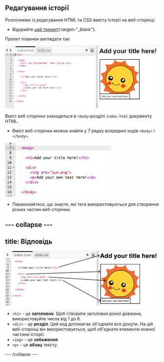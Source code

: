 ## Редагування історії

Розпочнемо із редагування HTML та CSS вмісту історії на веб-сторінці.

+ Відкрийте [цей трінкет](http://jumpto.cc/web-story){:target="_blank"}.

Проект повинен виглядати так:

![знімок екрану](images/story-starter.png)

Вміст веб-сторінки знаходиться в `<body>`розділі `index.html` документу HTML.

+ Вміст веб-сторінки можна знайти у 7 рядку всередині кодів `<body>` і `</body>`.

![знімок екрану](images/story-html.png)

+ Переконайтеся, що знаєте, які теги використовуються для створення різних частин веб-сторінки.

## \--- collapse \---

## title: Відповідь

![знімок екрану](images/story-elements.png)

+ `<h1>` - це **заголовок**. Щоб створити заголовки різної довжини, використовуйте числа від 1 до 6.
+ `<div>` - це **розділ**. Цей код допомагає об'єднати все докупи. На цій веб-сторінці він використовується, щоб об'єднати елементи кожної частини історії.
+ `<img>` - це **зобаження**.
+ `<p>` - це **абзац** тексту.

\--- /collapse \---